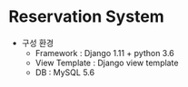 # Reservation System

- 구성 환경
  - Framework : Django 1.11 + python 3.6
  - View Template : Django view template
  - DB : MySQL 5.6
